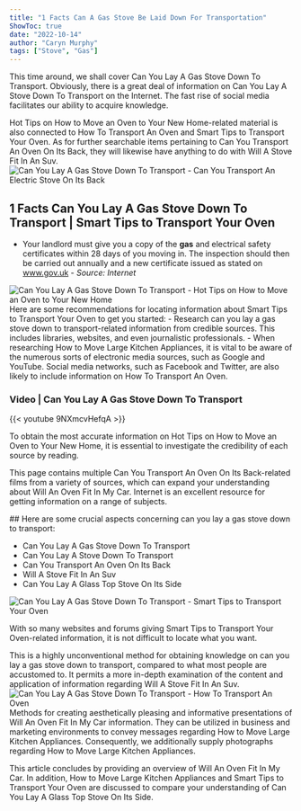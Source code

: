 ```yaml
---
title: "1 Facts Can A Gas Stove Be Laid Down For Transportation"
ShowToc: true 
date: "2022-10-14"
author: "Caryn Murphy" 
tags: ["Stove", "Gas"]
---
```


	
This time around, we shall cover Can You Lay A Gas Stove Down To Transport. Obviously, there is a great deal of information on Can You Lay A Stove Down To Transport on the Internet. The fast rise of social media facilitates our ability to acquire knowledge.

Hot Tips on How to Move an Oven to Your New Home-related material is also connected to How To Transport An Oven and Smart Tips to Transport Your Oven. As for further searchable items pertaining to Can You Transport An Oven On Its Back, they will likewise have anything to do with Will A Stove Fit In An Suv.
<img loading="lazy" src="http://www.styrowing.com/IMAGES/DIDAPIRATE.PNG" onerror="this.onerror=null;this.src='https://blogger.googleusercontent.com/img/a/AVvXsEhe7F7TRXHtjiKvHb5vS7DmnxvpHiDyoYyYvm1nHB3Qp2_w3BnM6A2eq4v7FYxCC9bfZt3a9vIMtAYEKUiaDQbHMg-ViyGmRIj39MLp0bGFfgfYw1Dc9q_H-T0wiTm3l0Uq42dETrN9eC8aGJ9_IORZsxST1AcLR7np1koOfcc7tnHa4S8Mwz_xD9d0=s16000';" alt="Can You Lay A Gas Stove Down To Transport - Can You Transport An Electric Stove On Its Back" >

## 1 Facts Can You Lay A Gas Stove Down To Transport | Smart Tips to Transport Your Oven
-   Your landlord must give you a copy of the **gas** and electrical safety certificates within 28 days of you moving in. The inspection should then be carried out annually and a new certificate issued as stated on www.gov.uk - <cite>Source: Internet</cite>


<img loading="lazy" src="http://heathcaldwell.com/yahoo_site_admin/assets/images/HMS_Formidable_.93202153_std.jpeg" onerror="this.onerror=null;this.src='https://blogger.googleusercontent.com/img/a/AVvXsEhe7F7TRXHtjiKvHb5vS7DmnxvpHiDyoYyYvm1nHB3Qp2_w3BnM6A2eq4v7FYxCC9bfZt3a9vIMtAYEKUiaDQbHMg-ViyGmRIj39MLp0bGFfgfYw1Dc9q_H-T0wiTm3l0Uq42dETrN9eC8aGJ9_IORZsxST1AcLR7np1koOfcc7tnHa4S8Mwz_xD9d0=s16000';" alt="Can You Lay A Gas Stove Down To Transport - Hot Tips on How to Move an Oven to Your New Home" >
Here are some recommendations for locating information about Smart Tips to Transport Your Oven to get you started:
- Research can you lay a gas stove down to transport-related information from credible sources. This includes libraries, websites, and even journalistic professionals.
- When researching How to Move Large Kitchen Appliances, it is vital to be aware of the numerous sorts of electronic media sources, such as Google and YouTube. Social media networks, such as Facebook and Twitter, are also likely to include information on How To Transport An Oven.

### Video | Can You Lay A Gas Stove Down To Transport
{{< youtube 9NXmcvHefqA >}} 

To obtain the most accurate information on Hot Tips on How to Move an Oven to Your New Home, it is essential to investigate the credibility of each source by reading.

This page contains multiple Can You Transport An Oven On Its Back-related films from a variety of sources, which can expand your understanding about Will An Oven Fit In My Car. Internet is an excellent resource for getting information on a range of subjects.
<script async="async" data-cfasync="false" src="//normallydemandedalter.com/fe63df3c5408708b15d8dc3d9b206b31/invoke.js"></script>
<div id="container-fe63df3c5408708b15d8dc3d9b206b31"></div>
## Here are some crucial aspects concerning can you lay a gas stove down to transport:

- Can You Lay A Gas Stove Down To Transport
- Can You Lay A Stove Down To Transport
- Can You Transport An Oven On Its Back
- Will A Stove Fit In An Suv
- Can You Lay A Glass Top Stove On Its Side

 <img loading="lazy" src="https://venturebeat.com/wp-content/uploads/2020/07/Ext-2-881x588-1.jpg?w=800" onerror="this.onerror=null;this.src='https://blogger.googleusercontent.com/img/a/AVvXsEhe7F7TRXHtjiKvHb5vS7DmnxvpHiDyoYyYvm1nHB3Qp2_w3BnM6A2eq4v7FYxCC9bfZt3a9vIMtAYEKUiaDQbHMg-ViyGmRIj39MLp0bGFfgfYw1Dc9q_H-T0wiTm3l0Uq42dETrN9eC8aGJ9_IORZsxST1AcLR7np1koOfcc7tnHa4S8Mwz_xD9d0=s16000';" alt="Can You Lay A Gas Stove Down To Transport - Smart Tips to Transport Your Oven" >

With so many websites and forums giving Smart Tips to Transport Your Oven-related information, it is not difficult to locate what you want.

This is a highly unconventional method for obtaining knowledge on can you lay a gas stove down to transport, compared to what most people are accustomed to. It permits a more in-depth examination of the content and application of information regarding Will A Stove Fit In An Suv.
<img loading="lazy" src="http://www.styrowing.com/IMAGES/STINGRAYTEXT.JPG" onerror="this.onerror=null;this.src='https://blogger.googleusercontent.com/img/a/AVvXsEhe7F7TRXHtjiKvHb5vS7DmnxvpHiDyoYyYvm1nHB3Qp2_w3BnM6A2eq4v7FYxCC9bfZt3a9vIMtAYEKUiaDQbHMg-ViyGmRIj39MLp0bGFfgfYw1Dc9q_H-T0wiTm3l0Uq42dETrN9eC8aGJ9_IORZsxST1AcLR7np1koOfcc7tnHa4S8Mwz_xD9d0=s16000';" alt="Can You Lay A Gas Stove Down To Transport - How To Transport An Oven" >
Methods for creating aesthetically pleasing and informative presentations of Will An Oven Fit In My Car information. They can be utilized in business and marketing environments to convey messages regarding How to Move Large Kitchen Appliances. Consequently, we additionally supply photographs regarding How to Move Large Kitchen Appliances.

This article concludes by providing an overview of Will An Oven Fit In My Car. In addition, How to Move Large Kitchen Appliances and Smart Tips to Transport Your Oven are discussed to compare your understanding of Can You Lay A Glass Top Stove On Its Side.
	
	

